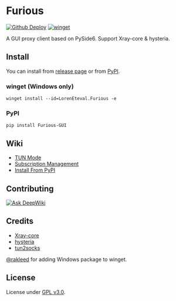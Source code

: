 # Furious

[![Github Deploy](https://github.com/LorenEteval/Furious/actions/workflows/deploy-pypi.yml/badge.svg?branch=main)](https://github.com/LorenEteval/Furious/actions/workflows/deploy-pypi.yml)
[![winget](https://img.shields.io/badge/winget-Available-brightgreen?logo=windows)](https://winstall.app/apps/LorenEteval.Furious)

A GUI proxy client based on PySide6. Support Xray-core & hysteria.

## Install

You can install from [release page](https://github.com/LorenEteval/Furious/releases) or
from [PyPI](https://pypi.org/project/Furious-GUI/).

### winget (Windows only)

```
winget install --id=LorenEteval.Furious -e
```

### PyPI

```
pip install Furious-GUI
```

## Wiki

* [TUN Mode](https://github.com/LorenEteval/Furious/wiki/TUN-Mode)
* [Subscription Management](https://github.com/LorenEteval/Furious/wiki/Subscription-Management)
* [Install From PyPI](https://github.com/LorenEteval/Furious/wiki/Install-From-PyPI)

## Contributing

[![Ask DeepWiki](https://deepwiki.com/badge.svg)](https://deepwiki.com/LorenEteval/Furious)

## Credits

* [Xray-core](https://github.com/XTLS/Xray-core)
* [hysteria](https://github.com/apernet/hysteria)
* [tun2socks](https://github.com/xjasonlyu/tun2socks)

[@rakleed](https://github.com/rakleed) for adding Windows package to winget.

## License

License under [GPL v3.0](https://github.com/LorenEteval/Furious/blob/main/LICENSE).
